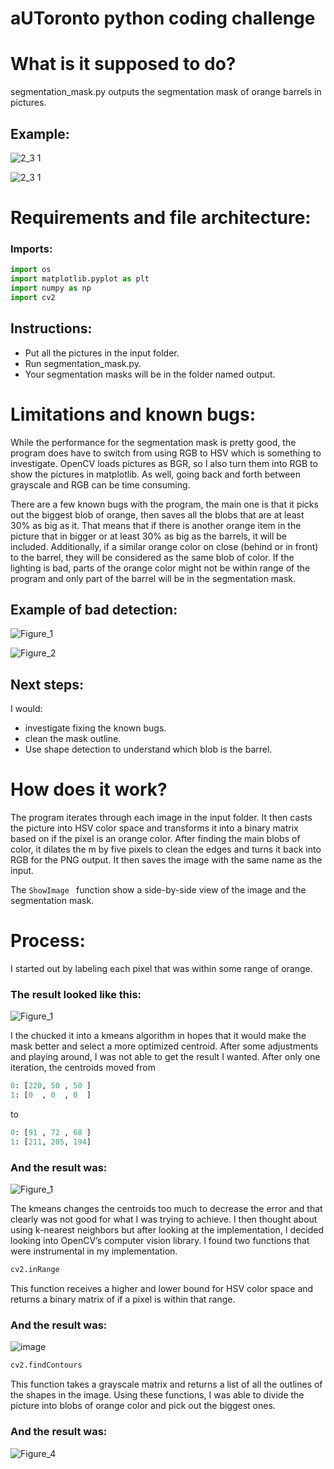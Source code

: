 # aUToronto python coding challenge
# What is it supposed to do?

segmentation_mask.py outputs the segmentation mask of orange barrels in pictures. 

## Example:

![2_3 1](https://user-images.githubusercontent.com/86870298/180622921-41e9b082-9fb9-4ad9-a46e-7acd7e16bcc7.png)

![2_3 1](https://user-images.githubusercontent.com/86870298/180622917-3c760cf3-8880-4fa4-8302-06759e7cbaab.png)

# Requirements and file architecture:
### Imports:
```python
import os
import matplotlib.pyplot as plt
import numpy as np
import cv2
```
## Instructions:
- Put all the pictures in the input folder. 
- Run segmentation_mask.py.
- Your segmentation masks will be in the folder named output.

# Limitations and known bugs:
While the performance for the segmentation mask is pretty good, the program does have to switch from using RGB to HSV which is something to investigate. OpenCV loads pictures as BGR, so I also turn them into RGB to show the pictures in matplotlib. As well, going back and forth between grayscale and RGB can be time consuming.

There are a few known bugs with the program, the main one is that it picks out the biggest blob of orange, then saves all the blobs that are at least 30% as big as it. That means that if there is another orange item in the picture that in bigger or at least 30% as big as the barrels, it will be included. Additionally, if a similar orange color on close (behind or in front) to the barrel, they will be considered as the same blob of color.
If the lighting is bad, parts of the orange color might not be within range of the program and only part of the barrel will be in the segmentation mask. 

## Example of bad detection:

![Figure_1](https://user-images.githubusercontent.com/86870298/180654217-2bb1df07-e74a-4928-ba03-c724295112df.png)

![Figure_2](https://user-images.githubusercontent.com/86870298/180654218-7e1730de-2f17-42c0-835b-9618750affe2.png)

## Next steps:
I would:
- investigate fixing the known bugs.
- clean the mask outline.
- Use shape detection to understand which blob is the barrel.

# How does it work? 
The program iterates through each image in the input folder. It then casts the picture into HSV color space and transforms it into a binary matrix based on if the pixel is an orange color. After finding the main blobs of color, it dilates the m by five pixels to clean the edges and turns it back into RGB for the PNG output. It then saves the image with the same name as the input.

The ```ShowImage ``` function show a side-by-side view of the image and the segmentation mask.

# Process:

I started out by labeling each pixel that was within some range of orange.
### The result looked like this:

![Figure_1](https://user-images.githubusercontent.com/86870298/180024619-f1637cb9-991a-4f75-be4c-03f0fdb709d1.png)


I the chucked it into a kmeans algorithm in hopes that it would make the mask better and select a more optimized centroid. After some adjustments and playing around, I was not able to get the result I wanted.
After only one iteration, the centroids moved from  

```python
0: [220, 50 , 50 ]
1: [0  , 0  , 0  ]
```
to 
```python
0: [91 , 72 , 68 ]
1: [211, 205, 194]
```


### And the result was:

![Figure_1](https://user-images.githubusercontent.com/86870298/180024871-bc7b2d7d-fe66-4ea0-aa9c-af55f720c4af.png)


The kmeans changes the centroids too much to decrease the error and that clearly was not good for what I was trying to achieve. I then thought about using k-nearest neighbors but after looking at the implementation, I decided looking into OpenCV’s computer vision library. I found two functions that were instrumental in my implementation.

```python
cv2.inRange
```
This function receives a higher and lower bound for HSV color space and returns a binary matrix of if a pixel is within that range. 
### And the result was:

![image](https://user-images.githubusercontent.com/86870298/180622652-0ec4480c-ce86-4f52-98cd-15ee7823095a.png)

```python
cv2.findContours
```
This function takes a grayscale matrix and returns a list of all the outlines of the shapes in the image.
Using these functions, I was able to divide the picture into blobs of orange color and pick out the biggest ones.
### And the result was:

![Figure_4](https://user-images.githubusercontent.com/86870298/180622786-a1fbd74a-031c-4249-a3ed-206a47324d1e.png)

